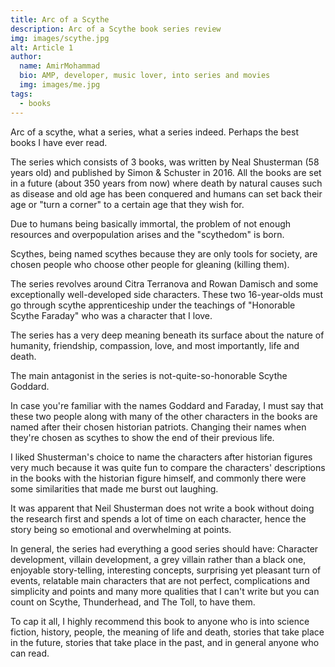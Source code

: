 ```yaml
---
title: Arc of a Scythe
description: Arc of a Scythe book series review
img: images/scythe.jpg
alt: Article 1
author: 
  name: AmirMohammad
  bio: AMP, developer, music lover, into series and movies
  img: images/me.jpg
tags: 
  - books
---
```

Arc of a scythe, what a series, what a series indeed. Perhaps the best books I have ever read.

The series which consists of 3 books, was written by Neal Shusterman (58 years old) and published by Simon & Schuster in 2016.
All the books are set in a future (about 350 years from now) where death by natural causes such as disease and old age has been conquered and humans can set back their age or "turn a corner" to a certain age that they wish for.

Due to humans being basically immortal, the problem of not enough resources and overpopulation arises and the "scythedom" is born.

Scythes, being named scythes because they are only tools for society, are chosen people who choose other people for gleaning (killing them).

The series revolves around Citra Terranova and Rowan Damisch and some exceptionally well-developed side characters. These two 16-year-olds must go through scythe apprenticeship under the teachings of "Honorable Scythe Faraday" who was a character that I love.

The series has a very deep meaning beneath its surface about the nature of humanity, friendship, compassion, love, and most importantly, life and death.

The main antagonist in the series is not-quite-so-honorable Scythe Goddard.

In case you're familiar with the names Goddard and Faraday, I must say that these two people along with many of the other characters in the books are named after their chosen historian patriots. Changing their names when they're chosen as scythes to show the end of their previous life.

I liked Shusterman's choice to name the characters after historian figures very much because it was quite fun to compare the characters' descriptions in the books with the historian figure himself, and commonly there were some similarities that made me burst out laughing.

It was apparent that Neil Shusterman does not write a book without doing the research first and spends a lot of time on each character, hence the story being so emotional and overwhelming at points.

In general, the series had everything a good series should have: Character development, villain development, a grey villain rather than a black one, enjoyable story-telling, interesting concepts, surprising yet pleasant turn of events, relatable main characters that are not perfect, complications and simplicity and points and many more qualities that I can't write but you can count on Scythe, Thunderhead, and The Toll, to have them.

To cap it all, I highly recommend this book to anyone who is into science fiction, history, people, the meaning of life and death, stories that take place in the future, stories that take place in the past, and in general anyone who can read.